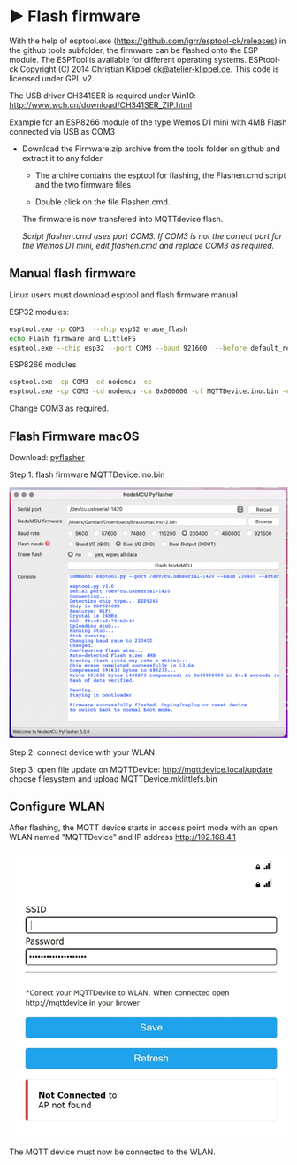 # ▶️ Flash firmware

With the help of esptool.exe (<https://github.com/igrr/esptool-ck/releases>) in the github tools subfolder, the firmware can be flashed onto the ESP module. The ESPTool is available for different operating systems.
ESPtool-ck Copyright (C) 2014 Christian Klippel <ck@atelier-klippel.de>. This code is licensed under GPL v2.

The USB driver CH341SER is required under Win10: <http://www.wch.cn/download/CH341SER_ZIP.html>

Example for an ESP8266 module of the type Wemos D1 mini with 4MB Flash connected via USB as COM3

* Download the Firmware.zip archive from the tools folder on github and extract it to any folder

  * The archive contains the esptool for flashing, the Flashen.cmd script and the two firmware files

  * Double click on the file Flashen.cmd.

  The firmware is now transfered into MQTTdevice flash.

  *Script flashen.cmd uses port COM3. If COM3 is not the correct port for the Wemos D1 mini, edit flashen.cmd and replace COM3 as required.*

## Manual flash firmware

Linux users must download esptool and flash firmware manual

ESP32 modules:

```bash
esptool.exe -p COM3  --chip esp32 erase_flash
echo Flash firmware and LittleFS 
esptool.exe --chip esp32 --port COM3 --baud 921600  --before default_reset --after hard_reset write_flash  -z --flash_mode dio --flash_freq 80m --flash_size 4MB 0x1000 MQTTDevice32.ino.bootloader.bin 0x8000 MQTTDevice32.ino.partitions.bin 0xe000 boot_app0.bin 0x10000 MQTTDevice32.ino.bin 0x2b0000 MQTTDevice32.mklittlefs.bin
```

ESP8266 modules

```bash
esptool.exe -cp COM3 -cd nodemcu -ce
esptool.exe -cp COM3 -cd nodemcu -ca 0x000000 -cf MQTTDevice.ino.bin -ca 0x200000 -cf MQTTDevice.mklittlefs.bin
```

Change COM3 as required.

## Flash Firmware macOS

Download: [pyflasher](https://github.com/marcelstoer/nodemcu-pyflasher/releases)

Step 1: flash firmware MQTTDevice.ino.bin

![macOS](img/flashen_macos.png)

Step 2: connect device with your WLAN

Step 3: open file update on MQTTDevice: <http://mqttdevice.local/update> choose filesystem and upload MQTTDevice.mklittlefs.bin

## Configure WLAN

After flashing, the MQTT device starts in access point mode with an open WLAN named "MQTTDevice" and IP address <http://192.168.4.1>

![wlan](img/wlan-ap.jpg)

The MQTT device must now be connected to the WLAN.
